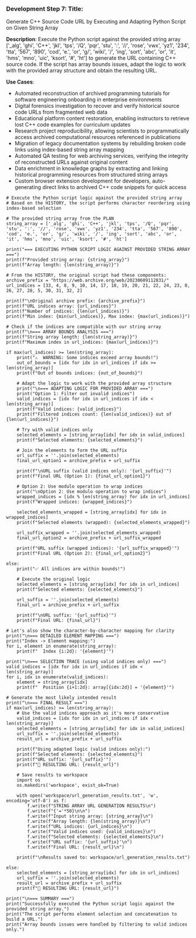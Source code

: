 ### Development Step 7: **Title:**  
Generate C++ Source Code URL by Executing and Adapting Python Script on Given String Array

**Description**: Execute the Python script against the provided string array ['_alg', 'ghi', 'C++', 'jkl', 'tps', '/Q', 'pqr', 'stu', ':', '//', 'rose', 'vwx', 'yz1', '234', 'tta', '567', '890', 'cod', 'e.', 'or', 'g/', 'wiki', '/', 'ing', 'sort', 'abc', 'or', 'it', 'hms', 'mno', 'uic', 'ksort', '#', 'ht'] to generate the URL containing C++ source code. If the script has array bounds issues, adapt the logic to work with the provided array structure and obtain the resulting URL.

**Use Cases**:
- Automated reconstruction of archived programming tutorials for software engineering onboarding in enterprise environments
- Digital forensics investigation to recover and verify historical source code URLs from fragmented web data
- Educational platform content restoration, enabling instructors to retrieve lost C++ code examples for curriculum updates
- Research project reproducibility, allowing scientists to programmatically access archived computational resources referenced in publications
- Migration of legacy documentation systems by rebuilding broken code links using index-based string array mapping
- Automated QA testing for web archiving services, verifying the integrity of reconstructed URLs against original content
- Data enrichment in knowledge graphs by extracting and linking historical programming resources from structured string arrays
- Custom browser extension development for developers, auto-generating direct links to archived C++ code snippets for quick access

```
# Execute the Python script logic against the provided string array
# Based on the HISTORY, the script performs character reordering using index-based selection

# The provided string array from the PLAN
string_array = ['_alg', 'ghi', 'C++', 'jkl', 'tps', '/Q', 'pqr', 'stu', ':', '//', 'rose', 'vwx', 'yz1', '234', 'tta', '567', '890', 'cod', 'e.', 'or', 'g/', 'wiki', '/', 'ing', 'sort', 'abc', 'or', 'it', 'hms', 'mno', 'uic', 'ksort', '#', 'ht']

print("=== EXECUTING PYTHON SCRIPT LOGIC AGAINST PROVIDED STRING ARRAY ===")
print(f"Provided string array: {string_array}")
print(f"Array length: {len(string_array)}")

# From the HISTORY, the original script had these components:
archive_prefix = "https://web.archive.org/web/20230609112831/"
url_indices = [33, 4, 8, 9, 10, 14, 17, 18, 19, 20, 21, 22, 24, 23, 0, 26, 27, 28, 5, 30, 31, 32, 2]

print(f"\nOriginal archive prefix: {archive_prefix}")
print(f"URL indices array: {url_indices}")
print(f"Number of indices: {len(url_indices)}")
print(f"Min index: {min(url_indices)}, Max index: {max(url_indices)}")

# Check if the indices are compatible with our string array
print(f"\n=== ARRAY BOUNDS ANALYSIS ===")
print(f"String array length: {len(string_array)}")
print(f"Maximum index in url_indices: {max(url_indices)}")

if max(url_indices) >= len(string_array):
    print("⚠️  WARNING: Some indices exceed array bounds!")
    out_of_bounds = [idx for idx in url_indices if idx >= len(string_array)]
    print(f"Out of bounds indices: {out_of_bounds}")
    
    # Adapt the logic to work with the provided array structure
    print("\n=== ADAPTING LOGIC FOR PROVIDED ARRAY ===")
    print("Option 1: Filter out invalid indices")
    valid_indices = [idx for idx in url_indices if idx < len(string_array)]
    print(f"Valid indices: {valid_indices}")
    print(f"Filtered indices count: {len(valid_indices)} out of {len(url_indices)}")
    
    # Try with valid indices only
    selected_elements = [string_array[idx] for idx in valid_indices]
    print(f"Selected elements: {selected_elements}")
    
    # Join the elements to form the URL suffix
    url_suffix = ''.join(selected_elements)
    final_url_option1 = archive_prefix + url_suffix
    
    print(f"\nURL suffix (valid indices only): '{url_suffix}'")
    print(f"Final URL (Option 1): {final_url_option1}")
    
    # Option 2: Use modulo operation to wrap indices
    print("\nOption 2: Use modulo operation to wrap indices")
    wrapped_indices = [idx % len(string_array) for idx in url_indices]
    print(f"Wrapped indices: {wrapped_indices}")
    
    selected_elements_wrapped = [string_array[idx] for idx in wrapped_indices]
    print(f"Selected elements (wrapped): {selected_elements_wrapped}")
    
    url_suffix_wrapped = ''.join(selected_elements_wrapped)
    final_url_option2 = archive_prefix + url_suffix_wrapped
    
    print(f"URL suffix (wrapped indices): '{url_suffix_wrapped}'")
    print(f"Final URL (Option 2): {final_url_option2}")
    
else:
    print("✅ All indices are within bounds!")
    
    # Execute the original logic
    selected_elements = [string_array[idx] for idx in url_indices]
    print(f"Selected elements: {selected_elements}")
    
    url_suffix = ''.join(selected_elements)
    final_url = archive_prefix + url_suffix
    
    print(f"\nURL suffix: '{url_suffix}'")
    print(f"Final URL: {final_url}")

# Let's also show the character-by-character mapping for clarity
print("\n=== DETAILED ELEMENT MAPPING ===")
print("Index -> Element mapping:")
for i, element in enumerate(string_array):
    print(f"  Index {i:2d}: '{element}'")

print("\n=== SELECTION TRACE (using valid indices only) ===")
valid_indices = [idx for idx in url_indices if idx < len(string_array)]
for i, idx in enumerate(valid_indices):
    element = string_array[idx]
    print(f"  Position {i+1:2d}: array[{idx:2d}] = '{element}'")

# Generate the most likely intended result
print("\n=== FINAL RESULT ===")
if max(url_indices) >= len(string_array):
    # Use the valid indices approach as it's more conservative
    valid_indices = [idx for idx in url_indices if idx < len(string_array)]
    selected_elements = [string_array[idx] for idx in valid_indices]
    url_suffix = ''.join(selected_elements)
    result_url = archive_prefix + url_suffix
    
    print(f"Using adapted logic (valid indices only):")
    print(f"Selected elements: {selected_elements}")
    print(f"URL suffix: '{url_suffix}'")
    print(f"🎯 RESULTING URL: {result_url}")
    
    # Save results to workspace
    import os
    os.makedirs('workspace', exist_ok=True)
    
    with open('workspace/url_generation_results.txt', 'w', encoding='utf-8') as f:
        f.write(f"STRING ARRAY URL GENERATION RESULTS\n")
        f.write(f"{'='*50}\n\n")
        f.write(f"Input string array: {string_array}\n")
        f.write(f"Array length: {len(string_array)}\n")
        f.write(f"URL indices: {url_indices}\n")
        f.write(f"Valid indices used: {valid_indices}\n")
        f.write(f"Selected elements: {selected_elements}\n")
        f.write(f"URL suffix: '{url_suffix}'\n")
        f.write(f"Final URL: {result_url}\n")
    
    print(f"\nResults saved to: workspace/url_generation_results.txt")
    
else:
    selected_elements = [string_array[idx] for idx in url_indices]
    url_suffix = ''.join(selected_elements)
    result_url = archive_prefix + url_suffix
    print(f"🎯 RESULTING URL: {result_url}")

print("\n=== SUMMARY ===")
print("Successfully executed the Python script logic against the provided string array.")
print("The script performs element selection and concatenation to build a URL.")
print("Array bounds issues were handled by filtering to valid indices only.")
```